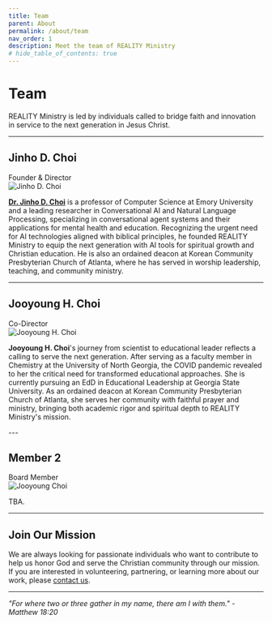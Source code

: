 ```yaml
---
title: Team
parent: About
permalink: /about/team
nav_order: 1
description: Meet the team of REALITY Ministry
# hide_table_of_contents: true
---
```


# Team

REALITY Ministry is led by individuals called to bridge faith and innovation in service to the next generation in Jesus Christ.

---

<h2>Jinho D. Choi</h2>

<div className="team-member-role">Founder & Director</div>
<div className="team-member">
<img src="/img/people/jinho_choi.jpg" alt="Jinho D. Choi" />

[**Dr. Jinho D. Choi**](https://www.emorynlp.org/faculty/jinho-choi) is a professor of Computer Science at Emory University and a leading researcher in Conversational AI and Natural Language Processing, specializing in conversational agent systems and their applications for mental health and education. Recognizing the urgent need for AI technologies aligned with biblical principles, he founded REALITY Ministry to equip the next generation with AI tools for spiritual growth and Christian education. He is also an ordained deacon at Korean Community Presbyterian Church of Atlanta, where he has served in worship leadership, teaching, and community ministry.

</div>

---

<h2>Jooyoung H. Choi</h2>

<div className="team-member-role">Co-Director</div>
<div className="team-member">
<img src="/img/people/jooyoung_choi.jpg" alt="Jooyoung H. Choi" />

**Jooyoung H. Choi**'s journey from scientist to educational leader reflects a calling to serve the next generation. After serving as a faculty member in Chemistry at the University of North Georgia, the COVID pandemic revealed to her the critical need for transformed educational approaches. She is currently pursuing an EdD in Educational Leadership at Georgia State University. As an ordained deacon at Korean Community Presbyterian Church of Atlanta, she serves her community with faithful prayer and ministry, bringing both academic rigor and spiritual depth to REALITY Ministry's mission.

</div>
---

<h2>Member 2</h2>

<div className="team-member-role">Board Member</div>
<div className="team-member">
<img src="/img/people/anonymous.jpg" alt="Jooyoung Choi" />

TBA.

</div>

---

<h2>Join Our Mission</h2>

We are always looking for passionate individuals who want to contribute to help us honor God and serve the Christian community through our mission. If you are interested in volunteering, partnering, or learning more about our work, please [contact us](/about/contact).

---

*"For where two or three gather in my name, there am I with them." - Matthew 18:20*